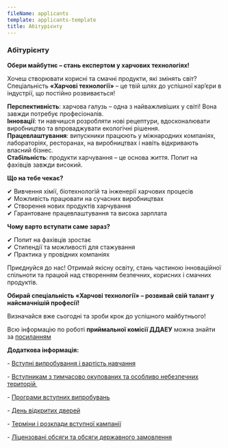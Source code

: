 ```yaml
---
fileName: applicants
template: applicants-template
title: Абітурієнту
---
```


### Абітурієнту

**Обери майбутнє – стань експертом у харчових технологіях!**

Хочеш створювати корисні та смачні продукти, які змінять світ? Спеціальність **«Харчові технології»** – це твій шлях до успішної кар’єри в індустрії, що постійно розвивається!

**Перспективність**: харчова галузь – одна з найважливіших у світі! Вона завжди потребує професіоналів.\
**Інновації**: ти навчишся розробляти нові рецептури, вдосконалювати виробництво та впроваджувати екологічні рішення.\
**Працевлаштування**: випускники працюють у міжнародних компаніях, лабораторіях, ресторанах, на виробництвах і навіть відкривають власний бізнес.\
**Стабільність**: продукти харчування – це основа життя. Попит на фахівців завжди високий.

**Що на тебе чекає?**

✔ Вивчення хімії, біотехнологій та інженерії харчових процесів\
✔ Можливість працювати на сучасних виробництвах\
✔ Створення нових продуктів харчування\
✔ Гарантоване працевлаштування та висока зарплата

**Чому варто вступати саме зараз?**

✔ Попит на фахівців зростає\
✔ Стипендії та можливості для стажування\
✔ Практика у провідних компаніях

Приєднуйся до нас! Отримай якісну освіту, стань частиною інноваційної спільноти та працюй над створенням безпечних, корисних і смачних продуктів.

**Обирай спеціальність «Харчові технології» – розвивай свій талант у найсмачнішій професії!**

Визначайся вже сьогодні та зроби крок до успішного майбутнього!

Всю інформацію по роботі **приймальної комісії ДДАЕУ** можна знайти за [посиланням](https://www.dsau.dp.ua/ua/page/abturntu.html)

**Додаткова інформація:**

\- [Вступні випробування і вартість навчання](https://www.dsau.dp.ua/ua/page/vstupni_viprobuvana_vartist_navchannya.html)

\- [Вступникам з тимчасово окупованих та особливо небезпечних територій ](https://www.dsau.dp.ua/ua/page/vstupnykam_z_okupovanykh_ta_osoblyvo_nebezpechnykh.html)

\- [Програми вступних випробувань](https://www.dsau.dp.ua/ua/page/programi-vstupnih-viprobuvan.html)

\- [День відкритих дверей](https://www.dsau.dp.ua/ua/page/dvd.html)

\- [Терміни і розклади вступної кампанії](https://www.dsau.dp.ua/ua/page/termni-prijomu-dokumentv-provedennya-vstupnih-viprobuvan-zarahuvannya.html)

\- [Ліцензовані обсяги та обсяги державного замовлення](https://www.dsau.dp.ua/ua/page/licenzovani_obsag_ta_obsagi_derzh_zamovlenna.html)
